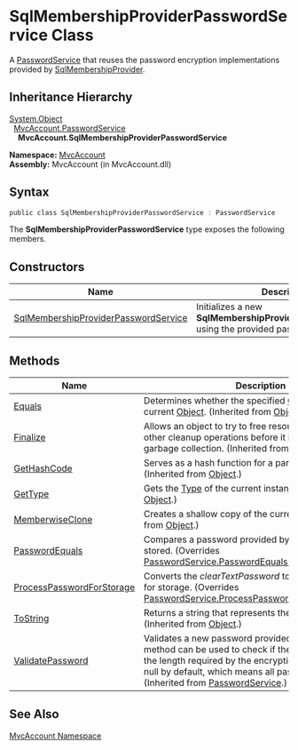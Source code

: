 SqlMembershipProviderPasswordService Class
==========================================
A [PasswordService][1] that reuses the password encryption implementations provided by [SqlMembershipProvider][2].


Inheritance Hierarchy
---------------------
[System.Object][3]  
  [MvcAccount.PasswordService][1]  
    **MvcAccount.SqlMembershipProviderPasswordService**  

**Namespace:** [MvcAccount][4]  
**Assembly:** MvcAccount (in MvcAccount.dll)

Syntax
------

```csharp
public class SqlMembershipProviderPasswordService : PasswordService
```

The **SqlMembershipProviderPasswordService** type exposes the following members.


Constructors
------------

Name                                      | Description                                                                                    
----------------------------------------- | ---------------------------------------------------------------------------------------------- 
[SqlMembershipProviderPasswordService][5] | Initializes a new **SqlMembershipProviderPasswordService** using the provided password format. 


Methods
-------

Name                            | Description                                                                                                                                                                                                                                              
------------------------------- | -------------------------------------------------------------------------------------------------------------------------------------------------------------------------------------------------------------------------------------------------------- 
[Equals][6]                     | Determines whether the specified [Object][3] is equal to the current [Object][3]. (Inherited from [Object][3].)                                                                                                                                          
[Finalize][7]                   | Allows an object to try to free resources and perform other cleanup operations before it is reclaimed by garbage collection. (Inherited from [Object][3].)                                                                                               
[GetHashCode][8]                | Serves as a hash function for a particular type. (Inherited from [Object][3].)                                                                                                                                                                           
[GetType][9]                    | Gets the [Type][10] of the current instance. (Inherited from [Object][3].)                                                                                                                                                                               
[MemberwiseClone][11]           | Creates a shallow copy of the current [Object][3]. (Inherited from [Object][3].)                                                                                                                                                                         
[PasswordEquals][12]            | Compares a password provided by a user to one that is stored. (Overrides [PasswordService.PasswordEquals(String, String)][13].)                                                                                                                          
[ProcessPasswordForStorage][14] | Converts the *clearTextPassword* to one that is suitable for storage. (Overrides [PasswordService.ProcessPasswordForStorage(String)][15].)                                                                                                               
[ToString][16]                  | Returns a string that represents the current object. (Inherited from [Object][3].)                                                                                                                                                                       
[ValidatePassword][17]          | Validates a new password provided by a user. This method can be used to check if the new password has the length required by the encryption method. Returns null by default, which means all passwords are valid. (Inherited from [PasswordService][1].) 


See Also
--------
[MvcAccount Namespace][4]  

[1]: ../PasswordService/README.md
[2]: http://msdn2.microsoft.com/en-us/library/89hwy0w9
[3]: http://msdn2.microsoft.com/en-us/library/e5kfa45b
[4]: ../README.md
[5]: _ctor.md
[6]: http://msdn2.microsoft.com/en-us/library/bsc2ak47
[7]: http://msdn2.microsoft.com/en-us/library/4k87zsw7
[8]: http://msdn2.microsoft.com/en-us/library/zdee4b3y
[9]: http://msdn2.microsoft.com/en-us/library/dfwy45w9
[10]: http://msdn2.microsoft.com/en-us/library/42892f65
[11]: http://msdn2.microsoft.com/en-us/library/57ctke0a
[12]: PasswordEquals.md
[13]: ../PasswordService/PasswordEquals.md
[14]: ProcessPasswordForStorage.md
[15]: ../PasswordService/ProcessPasswordForStorage.md
[16]: http://msdn2.microsoft.com/en-us/library/7bxwbwt2
[17]: ../PasswordService/ValidatePassword.md